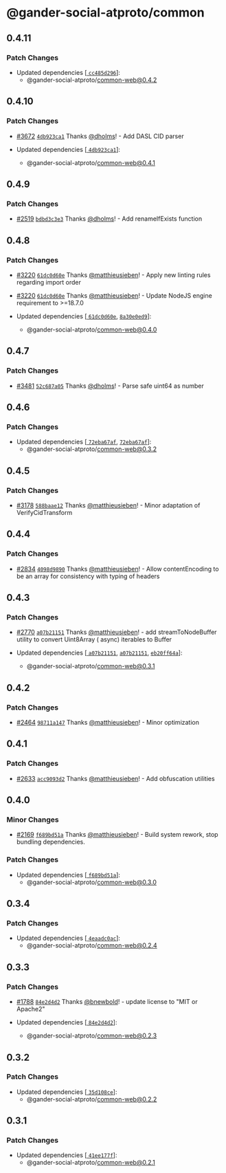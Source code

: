 # @gander-social-atproto/common

## 0.4.11

### Patch Changes

- Updated dependencies [[
  `cc485d296`](https://github.com/bluesky-social/atproto/commit/cc485d29638488928b5efec3d4b0627040589812)]:
    - @gander-social-atproto/common-web@0.4.2

## 0.4.10

### Patch Changes

- [#3672](https://github.com/bluesky-social/atproto/pull/3672) [
  `4db923ca1`](https://github.com/bluesky-social/atproto/commit/4db923ca1c4fadd31d41c851933659e5186ee144)
  Thanks [@dholms](https://github.com/dholms)! - Add DASL CID parser

- Updated dependencies [[
  `4db923ca1`](https://github.com/bluesky-social/atproto/commit/4db923ca1c4fadd31d41c851933659e5186ee144)]:
    - @gander-social-atproto/common-web@0.4.1

## 0.4.9

### Patch Changes

- [#2519](https://github.com/bluesky-social/atproto/pull/2519) [
  `bdbd3c3e3`](https://github.com/bluesky-social/atproto/commit/bdbd3c3e3f8fe8476a3fecac73810554846c938f)
  Thanks [@dholms](https://github.com/dholms)! - Add renameIfExists function

## 0.4.8

### Patch Changes

- [#3220](https://github.com/bluesky-social/atproto/pull/3220) [
  `61dc0d60e`](https://github.com/bluesky-social/atproto/commit/61dc0d60e19b88c6427a54c6d95a391b5f4da7bd)
  Thanks [@matthieusieben](https://github.com/matthieusieben)! - Apply new linting rules regarding import order

- [#3220](https://github.com/bluesky-social/atproto/pull/3220) [
  `61dc0d60e`](https://github.com/bluesky-social/atproto/commit/61dc0d60e19b88c6427a54c6d95a391b5f4da7bd)
  Thanks [@matthieusieben](https://github.com/matthieusieben)! - Update NodeJS engine requirement to >=18.7.0

- Updated dependencies [[
  `61dc0d60e`](https://github.com/bluesky-social/atproto/commit/61dc0d60e19b88c6427a54c6d95a391b5f4da7bd), [
  `8a30e0ed9`](https://github.com/bluesky-social/atproto/commit/8a30e0ed9239cb2037d54fb98e70e8b0cfbc3e39)]:
    - @gander-social-atproto/common-web@0.4.0

## 0.4.7

### Patch Changes

- [#3481](https://github.com/bluesky-social/atproto/pull/3481) [
  `52c687a05`](https://github.com/bluesky-social/atproto/commit/52c687a05c70d5660fae1de9e1bbc6297f37f1f4)
  Thanks [@dholms](https://github.com/dholms)! - Parse safe uint64 as number

## 0.4.6

### Patch Changes

- Updated dependencies [[
  `72eba67af`](https://github.com/bluesky-social/atproto/commit/72eba67af1af8320b5400bcb9319d5c3c8407d99), [
  `72eba67af`](https://github.com/bluesky-social/atproto/commit/72eba67af1af8320b5400bcb9319d5c3c8407d99)]:
    - @gander-social-atproto/common-web@0.3.2

## 0.4.5

### Patch Changes

- [#3178](https://github.com/bluesky-social/atproto/pull/3178) [
  `588baae12`](https://github.com/bluesky-social/atproto/commit/588baae1212a3cba3bf0d95d2f268e80513fd9c4)
  Thanks [@matthieusieben](https://github.com/matthieusieben)! - Minor adaptation of VerifyCidTransform

## 0.4.4

### Patch Changes

- [#2834](https://github.com/bluesky-social/atproto/pull/2834) [
  `4098d9890`](https://github.com/bluesky-social/atproto/commit/4098d9890173f4d6c6512f2d8994eebbf12b5e13)
  Thanks [@matthieusieben](https://github.com/matthieusieben)! - Allow contentEncoding to be an array for consistency
  with typing of headers

## 0.4.3

### Patch Changes

- [#2770](https://github.com/bluesky-social/atproto/pull/2770) [
  `a07b21151`](https://github.com/bluesky-social/atproto/commit/a07b21151f1850340c4b7797ebb11521b1a6cdf3)
  Thanks [@matthieusieben](https://github.com/matthieusieben)! - add streamToNodeBuffer utility to convert Uint8Array (
  async) iterables to Buffer

- Updated dependencies [[
  `a07b21151`](https://github.com/bluesky-social/atproto/commit/a07b21151f1850340c4b7797ebb11521b1a6cdf3), [
  `a07b21151`](https://github.com/bluesky-social/atproto/commit/a07b21151f1850340c4b7797ebb11521b1a6cdf3), [
  `eb20ff64a`](https://github.com/bluesky-social/atproto/commit/eb20ff64a2d8e3061c652e1e247bf9b0fe3c41a6)]:
    - @gander-social-atproto/common-web@0.3.1

## 0.4.2

### Patch Changes

- [#2464](https://github.com/bluesky-social/atproto/pull/2464) [
  `98711a147`](https://github.com/bluesky-social/atproto/commit/98711a147a8674337f605c6368f39fc10c2fae93)
  Thanks [@matthieusieben](https://github.com/matthieusieben)! - Minor optimization

## 0.4.1

### Patch Changes

- [#2633](https://github.com/bluesky-social/atproto/pull/2633) [
  `acc9093d2`](https://github.com/bluesky-social/atproto/commit/acc9093d2845eba02b68fb2f9db33e4f1b59bb10)
  Thanks [@matthieusieben](https://github.com/matthieusieben)! - Add obfuscation utilities

## 0.4.0

### Minor Changes

- [#2169](https://github.com/bluesky-social/atproto/pull/2169) [
  `f689bd51a`](https://github.com/bluesky-social/atproto/commit/f689bd51a2f4e02d4eca40eb2568a1fcb95494e9)
  Thanks [@matthieusieben](https://github.com/matthieusieben)! - Build system rework, stop bundling dependencies.

### Patch Changes

- Updated dependencies [[
  `f689bd51a`](https://github.com/bluesky-social/atproto/commit/f689bd51a2f4e02d4eca40eb2568a1fcb95494e9)]:
    - @gander-social-atproto/common-web@0.3.0

## 0.3.4

### Patch Changes

- Updated dependencies [[
  `4eaadc0ac`](https://github.com/bluesky-social/atproto/commit/4eaadc0acb6b73b9745dd7a2b929d02e58083ab0)]:
    - @gander-social-atproto/common-web@0.2.4

## 0.3.3

### Patch Changes

- [#1788](https://github.com/bluesky-social/atproto/pull/1788) [
  `84e2d4d2`](https://github.com/bluesky-social/atproto/commit/84e2d4d2b6694f344d80c18672c78b650189d423)
  Thanks [@bnewbold](https://github.com/bnewbold)! - update license to "MIT or Apache2"

- Updated dependencies [[
  `84e2d4d2`](https://github.com/bluesky-social/atproto/commit/84e2d4d2b6694f344d80c18672c78b650189d423)]:
    - @gander-social-atproto/common-web@0.2.3

## 0.3.2

### Patch Changes

- Updated dependencies [[
  `35d108ce`](https://github.com/bluesky-social/atproto/commit/35d108ce94866ce1b3d147cd0620a0ba1c4ebcd7)]:
    - @gander-social-atproto/common-web@0.2.2

## 0.3.1

### Patch Changes

- Updated dependencies [[
  `41ee177f`](https://github.com/bluesky-social/atproto/commit/41ee177f5a440490280d17acd8a89bcddaffb23b)]:
    - @gander-social-atproto/common-web@0.2.1
